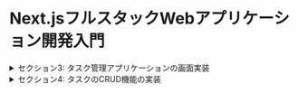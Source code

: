 # Next.jsフルスタックWebアプリケーション開発入門
<details>
<summary> セクション3: タスク管理アプリケーションの画面実装 </summary>

| NO | 内容 |
| ---- | ---- |
| 20. | コースで作成するアプリケーションのデモ |
| 21. | プロジェクトのセットアップ |
| 22. | 共通レイアウトの作成 |
| 23. | サイドメニューの実装 Part1 |
| 24. | サイドメニューの実装 Part2 |
| 25. | メインページの実装 |
| 26. | タスクカードの実装 Part1 |
| 27. | タスクカードの実装 Part2 |
| 28. | 完了タスクページと期限切れタスクページの実装 |
| 29. | タスク作成ページの実装 |
| 30. | タスク作成ページの実装 |
| 31. | NotFoundページの実装 |
| 32. | エラーページの実装 |

</details>
<details>
<summary> セクション4: タスクのCRUD機能の実装 </summary>

| NO | 内容 |
| ---- | ---- |
| 33. | MongoDBのセットアップ |
| 34. | MongoDBとの接続設定 |
| 35. | タスクモデルの作成 |
| 36. | ライブラリアップデートに伴う変更点 |
| 37. | タスク作成機能の実装 Part1 |
| 38. | タスク作成機能の実装 Part2 |
| 39. | タスク一覧取得APIの実装 |
| 40. | メインページからタスク一覧の取得 Part1 |
| 41. | メインページからタスク一覧の取得 Part2 |
| 42. | IDによるタスク取得APIの実装 |
| 43. | タスク編集機能の実装 Part1 |
| 44. | タスク編集機能の実装 Part2 |
| 45. | タスク削除機能の実装 |
| 46. | 完了タスクページの実装 |
| 47. | 期限切れタスクページの実装 |
| 48. | ローディングコンポーネントの実装 |

</details>
